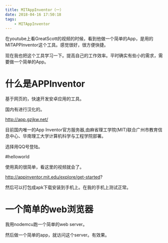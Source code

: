 ```yaml
---
title: MITAppInventor（一）
date: 2018-04-16 17:50:18
tags:
	- MITAppInventor
---
```




在youtube上看GreatScott的视频的时候，看到他做一个简单的App，是用的MITAPPInventor这个工具。感觉很好，很方便快捷。

现在我也把这个工具学习一下。提高自己的工作效率。平时确实有些小的需求，需要做一个简单的App。



# 什么是APPInventor

基于网页的，快速开发安卓应用的工具。

国内有进行汉化的。

http://app.gzjkw.net/

目前国内唯一的App Inventor官方服务器,由麻省理工学院(MIT)联合广州市教育信息中心、华南理工大学计算机科学与工程学院部署。

选择用QQ号登陆。



#helloworld

使用真的很简单，看这里的视频就会了。

http://appinventor.mit.edu/explore/get-started?

然后可以打包成apk下载安装到手机上。在我的手机上测试正常。



# 一个简单的web浏览器

我用nodemcu跑一个简单的web server。

然后做一个简单的app，就访问这个server。有效果。









